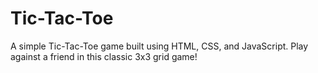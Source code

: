 # Tic-Tac-Toe
A simple Tic-Tac-Toe game built using HTML, CSS, and JavaScript. Play against a friend in this classic 3x3 grid game!

